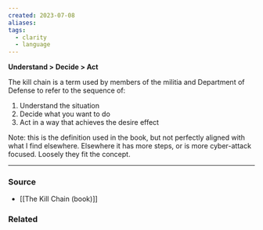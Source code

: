 ```yaml
---
created: 2023-07-08
aliases: 
tags:
  - clarity
  - language
---
```

**Understand > Decide > Act**

The kill chain is a term used by members of the militia and Department of Defense to refer to the sequence of:

1. Understand the situation
2. Decide what you want to do
3. Act in a way that achieves the desire effect

Note: this is the definition used in the book, but not perfectly aligned with what I find elsewhere. Elsewhere it has more steps, or is more cyber-attack focused. Loosely they fit the concept.

---

### Source
- [[The Kill Chain (book)]]

### Related